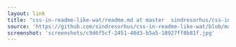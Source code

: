 ```yaml
---
layout: link
title: "css-in-readme-like-wat/readme.md at master  sindresorhus/css-in-readme-like-wat  GitHub"
source: 'https://github.com/sindresorhus/css-in-readme-like-wat/blob/master/readme.md'
screenshot: 'screenshots/c9d6f5cf-2451-48d3-b5a5-18927ff8b81f.jpg'
---
```


